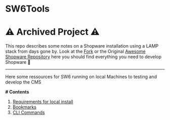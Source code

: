 # SW6Tools


# ⚠️ Archived Project ⚠️

This repo describes some notes on a Shopware installation using a LAMP stack from days gone by. 
Look at the [Fork](https://github.com/GaboCapo/awesome-shopware) or the Original [Awesome Shopware Repository](https://github.com/shyim/awesome-shopware) here you should find everything you need to develop Shopware  💙


---

Here some ressources for SW6 running on local Machines to testing and develop the CMS

**# Contents**

 1. [Requirements for local install](requirements.md) 
 2. [Bookmarks](Bookmarks.md)
 3. [CLI Commands](clicomands-sw.md) 

 
